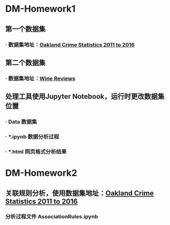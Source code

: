 # DM-Homework1
## 第一个数据集
  ### · 数据集地址：<a href='https://www.kaggle.com/cityofoakland/oakland-crime-statistics-2011-to-2016'>Oakland Crime Statistics 2011 to 2016</a>
## 第二个数据集
  ### · 数据集地址：<a href='https://www.kaggle.com/zynicide/wine-reviews'>Wine Reviews</a>
## 处理工具使用Jupyter Notebook，运行时更改数据集位置
  ###   · Data  数据集
  ###   · *.ipynb 数据分析过程
  ###   · *.html  网页格式分析结果
# DM-Homework2
## 关联规则分析，使用数据集地址：<a href='https://www.kaggle.com/cityofoakland/oakland-crime-statistics-2011-to-2016'>Oakland Crime Statistics 2011 to 2016</a>
  ### 分析过程文件 AssociationRules.ipynb
